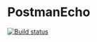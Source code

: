 # PostmanEcho

[![Build status](https://ci.appveyor.com/api/projects/status/p7cwtydjj0387q3f?svg=true)](https://ci.appveyor.com/project/PerochenkoVA/postmanecho)
